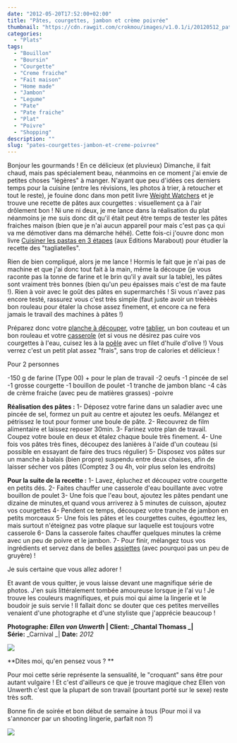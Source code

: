 ```yaml
---
date: "2012-05-20T17:52:00+02:00"
title: "Pâtes, courgettes, jambon et crème poivrée"
thumbnail: "https://cdn.rawgit.com/crokmou/images/v1.0.1/i/20120512_pates_fraiches_courgettes_jambon_sauce_boursin_poivre_35.jpg"
categories:
  - "Plats"
tags:
  - "Bouillon"
  - "Boursin"
  - "Courgette"
  - "Creme fraiche"
  - "Fait maison"
  - "Home made"
  - "Jambon"
  - "Legume"
  - "Pate"
  - "Pate fraiche"
  - "Plat"
  - "Poivre"
  - "Shopping"
description: ""
slug: "pates-courgettes-jambon-et-creme-poivree"
---
```


Bonjour les gourmands ! En ce délicieux (et pluvieux) Dimanche, il fait chaud, mais pas spécialement beau, néanmoins en ce moment j'ai envie de petites choses "légères" à manger. N'ayant que peu d'idées ces derniers temps pour la cuisine (entre les révisions, les photos à trier, à retoucher et tout le reste), je fouine donc dans mon petit livre [Weight Watchers](http://www.marabout.com/livre-mon-cours-de-cuisine-weight-watchers-collectif-366060.html) et je trouve une recette de pâtes aux courgettes : visuellement ça à l'air drôlement bon ! Ni une ni deux, je me lance dans la réalisation du plat néanmoins je me suis donc dit qu'il était peut être temps de tester les pâtes fraiches maison (bien que je n'ai aucun appareil pour mais c'est pas ça qui va me démotiver dans ma démarche héhé). Cette fois-ci j'ouvre donc mon livre [Cuisiner les pastas en 3 étapes](http://www.marabout.com/livre-cuisiner-les-pasta-en-3-atapes-collectif-380971.html) (aux Editions Marabout) pour étudier la recette des "tagliatelles". 

Rien de bien compliqué, alors je me lance ! Hormis le fait que je n'ai pas de machine et que j'ai donc tout fait à la main, même la découpe (je vous raconte pas la tonne de farine et le brin qu'il y avait sur la table), les pâtes sont vraiment très bonnes (bien qu'un peu épaisses mais c'est de ma faute !). Rien à voir avec le goût des pâtes en supermarchés ! Si vous n'avez pas encore testé, rassurez vous c'est très simple (faut juste avoir un trèèèès bon rouleau pour étaler la chose assez finement, et encore ca ne fera jamais le travail des machines à pâtes !)

Préparez donc votre [planche à découper](http://www.blogger.com/%22http://www.rueducommerce.fr/m/pl/malid:4820408%20%22), votre [tablier](http://www.rueducommerce.fr/m/pl/malid:261), un bon couteau et un bon rouleau et votre [casserole](http://www.rueducommerce.fr/m/pl/malid:115) (et si vous ne désirez pas cuire vos courgettes à l'eau, cuisez les à la [poêle](http://www.rueducommerce.fr/m/pl/malid:4769951) avec un filet d'huile d'olive !) Vous verrez c'est un petit plat assez "frais", sans trop de calories et délicieux !

Pour 2 personnes

-150 g de farine (Type 00) + pour le plan de travail -2 oeufs -1 pincée de sel -1 grosse courgette -1 bouillon de poulet -1 tranche de jambon blanc -4 càs de crème fraiche (avec peu de matières grasses) -poivre

**Réalisation des pâtes :** 1- Déposez votre farine dans un saladier avec une pincée de sel, formez un puit au centre et ajoutez les oeufs. Mélangez et pétrissez le tout pour former une boule de pâte. 2- Recouvrez de film alimentaire et laissez reposer 30min. 3- Farinez votre plan de travail. Coupez votre boule en deux et étalez chaque boule très finement. 4- Une fois vos pâtes très fines, découpez des lanières à l'aide d'un couteau (si possible en essayant de faire des trucs régulier) 5- Disposez vos pâtes sur un manche à balais (bien propre) suspendu entre deux chaises, afin de laisser sécher vos pâtes (Comptez 3 ou 4h, voir plus selon les endroits)

**Pour la suite de la recette :** 1- Lavez, épluchez et découpez votre courgette en petits dés. 2- Faites chauffer une casserole d'eau bouillante avec votre bouillon de poulet 3- Une fois que l'eau bout, ajoutez les pâtes pendant une dizaine de minutes,et quand vous arriverez à 5 minutes de cuisson, ajoutez vos courgettes 4- Pendent ce temps, découpez votre tranche de jambon en petits morceaux 5- Une fois les pâtes et les courgettes cuites, égouttez les, mais surtout n'éteignez pas votre plaque sur laquelle est toujours votre casserole 6- Dans la casserole faites chauffer quelques minutes la crème avec un peu de poivre et le jambon. 7- Pour finir, mélangez tous vos ingrédients et servez dans de belles [assiettes](http://www.rueducommerce.fr/m/pl/malid:4769879) (avec pourquoi pas un peu de gruyère) !

Je suis certaine que vous allez adorer !

Et avant de vous quitter, je vous laisse devant une magnifique série de photos. J'en suis littéralement tombée amoureuse lorsque je l'ai vu ! Je trouve les couleurs magnifiques, et puis moi qui aime la lingerie et le boudoir je suis servie ! Il fallait donc se douter que ces petites merveilles venaient d'une photographe et d'une styliste que j'apprécie beaucoup !

**Photographe: **_Ellen von Unwerth_** | ****Client:** _Chantal Thomass _| **Série****:** _Carnival _| **Date:** _2012_

[![](http://2.bp.blogspot.com/-Xr9COOdNU3I/T7kfd2pVzSI/AAAAAAAACbI/FR61-dxMYu8/s1600/Chantal-Thomass-20120511.jpg)](http://2.bp.blogspot.com/-Xr9COOdNU3I/T7kfd2pVzSI/AAAAAAAACbI/FR61-dxMYu8/s1600/Chantal-Thomass-20120511.jpg)

**Dites moi, qu'en pensez vous ? **

Pour moi cette série représente la sensualité, le "croquant" sans être pour autant vulgaire ! Et c'est d'ailleurs ce que je trouve magique chez Ellen von Unwerth c'est que la plupart de son travail (pourtant porté sur le sexe) reste très soft.

Bonne fin de soirée et bon début de semaine à tous (Pour moi il va s'annoncer par un shooting lingerie, parfait non ?)

[![](http://4.bp.blogspot.com/-2bLosyMFac4/TxhFg0sR2dI/AAAAAAAABec/Mzg1OnlXUmM/s1600/Signature+copie.jpg)](http://4.bp.blogspot.com/-2bLosyMFac4/TxhFg0sR2dI/AAAAAAAABec/Mzg1OnlXUmM/s1600/Signature+copie.jpg)